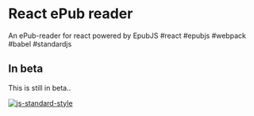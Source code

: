 # React ePub reader #

An ePub-reader for react powered by EpubJS #react #epubjs #webpack #babel #standardjs

## In beta ##

This is still in beta..

[![js-standard-style](https://img.shields.io/badge/code%20style-standard-brightgreen.svg?style=flat)](https://github.com/feross/standard)
